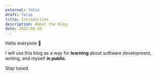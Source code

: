 ```yaml
---
external: false
draft: false
title: Introduction
description: About the blog.
date: 2023-08-18
---
```


Hello everyone 👋

I will use this blog as a way for **learning** about software development, writing, and myself **in public**.

Stay tuned.
